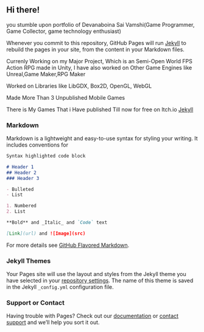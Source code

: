 ## Hi there!

you stumble upon portfolio of Devanaboina Sai Vamshi(Game Programmer, Game Collector, game technology enthusiast)

Whenever you commit to this repository, GitHub Pages will run [Jekyll](https://jekyllrb.com/) to rebuild the pages in your site, from the content in your Markdown files.

Currenly Working on my Major Project, Which is an Semi-Open World FPS Action RPG made in Unity, I have also worked on Other Game Engines like Unreal,Game Maker,RPG Maker

Worked on Libraries like LibGDX, Box2D, OpenGL, WebGL

Made More Than 3 Unpublished Mobile Games 

There is My Games That i Have published Till now for free on Itch.io
[Jekyll](https://bustingjam.itch.io/)

### Markdown

Markdown is a lightweight and easy-to-use syntax for styling your writing. It includes conventions for

```markdown
Syntax highlighted code block

# Header 1
## Header 2
### Header 3

- Bulleted
- List

1. Numbered
2. List

**Bold** and _Italic_ and `Code` text

[Link](url) and ![Image](src)
```

For more details see [GitHub Flavored Markdown](https://guides.github.com/features/mastering-markdown/).

### Jekyll Themes

Your Pages site will use the layout and styles from the Jekyll theme you have selected in your [repository settings](https://github.com/duxWonderlot/portfolio/settings). The name of this theme is saved in the Jekyll `_config.yml` configuration file.

### Support or Contact

Having trouble with Pages? Check out our [documentation](https://help.github.com/categories/github-pages-basics/) or [contact support](https://github.com/contact) and we’ll help you sort it out.
